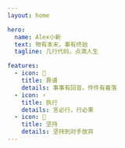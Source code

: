 ```yaml
---
layout: home

hero:
  name: Alex小新
  text: 物有本末，事有终始
  tagline: 几行代码，点滴人生

features:
  - icon: 🐳
    title: 靠谱
    details: 事事有回音，件件有着落
  - icon: ⚡️
    title: 执行
    details: 言必行，行必果
  - icon: 🌱
    title: 坚持
    details: 坚持到对手放弃
---
```

